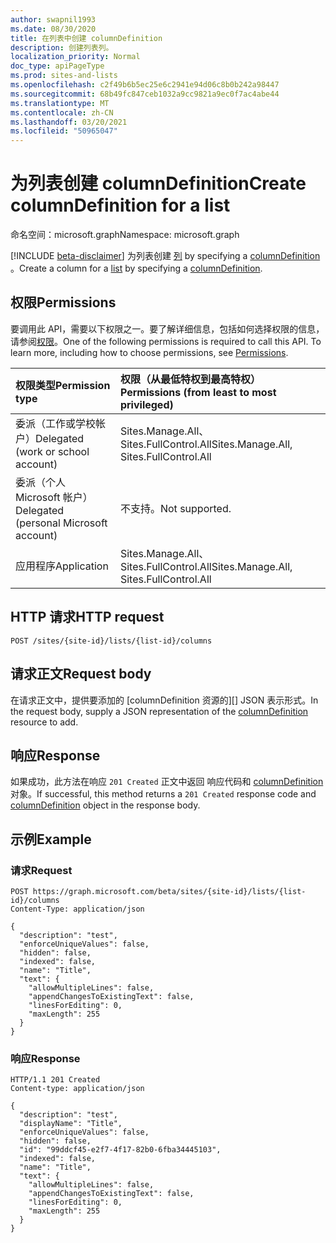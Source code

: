 ```yaml
---
author: swapnil1993
ms.date: 08/30/2020
title: 在列表中创建 columnDefinition
description: 创建列表列。
localization_priority: Normal
doc_type: apiPageType
ms.prod: sites-and-lists
ms.openlocfilehash: c2f49b6b5ec25e6c2941e94d06c8b0b242a98447
ms.sourcegitcommit: 68b49fc847ceb1032a9cc9821a9ec0f7ac4abe44
ms.translationtype: MT
ms.contentlocale: zh-CN
ms.lasthandoff: 03/20/2021
ms.locfileid: "50965047"
---
```

# <a name="create-columndefinition-for-a-list"></a><span data-ttu-id="327c7-103">为列表创建 columnDefinition</span><span class="sxs-lookup"><span data-stu-id="327c7-103">Create columnDefinition for a list</span></span>
<span data-ttu-id="327c7-104">命名空间：microsoft.graph</span><span class="sxs-lookup"><span data-stu-id="327c7-104">Namespace: microsoft.graph</span></span>

[!INCLUDE [beta-disclaimer](../../includes/beta-disclaimer.md)]
<span data-ttu-id="327c7-105">为列表创建 [列][list] by specifying a [columnDefinition][columnDefinition] 。</span><span class="sxs-lookup"><span data-stu-id="327c7-105">Create a column for a [list][list] by specifying a [columnDefinition][columnDefinition].</span></span>

## <a name="permissions"></a><span data-ttu-id="327c7-106">权限</span><span class="sxs-lookup"><span data-stu-id="327c7-106">Permissions</span></span>

<span data-ttu-id="327c7-p101">要调用此 API，需要以下权限之一。要了解详细信息，包括如何选择权限的信息，请参阅[权限](/graph/concepts/permissions_reference.md)。</span><span class="sxs-lookup"><span data-stu-id="327c7-p101">One of the following permissions is required to call this API. To learn more, including how to choose permissions, see [Permissions](/graph/concepts/permissions_reference.md).</span></span>

  

|<span data-ttu-id="327c7-109">权限类型</span><span class="sxs-lookup"><span data-stu-id="327c7-109">Permission type</span></span> | <span data-ttu-id="327c7-110">权限（从最低特权到最高特权）</span><span class="sxs-lookup"><span data-stu-id="327c7-110">Permissions (from least to most privileged)</span></span> |
|:--------------------|:---------------------------------------------------------|
|<span data-ttu-id="327c7-111">委派（工作或学校帐户）</span><span class="sxs-lookup"><span data-stu-id="327c7-111">Delegated (work or school account)</span></span> | <span data-ttu-id="327c7-112">Sites.Manage.All、Sites.FullControl.All</span><span class="sxs-lookup"><span data-stu-id="327c7-112">Sites.Manage.All, Sites.FullControl.All</span></span> |
|<span data-ttu-id="327c7-113">委派（个人 Microsoft 帐户）</span><span class="sxs-lookup"><span data-stu-id="327c7-113">Delegated (personal Microsoft account)</span></span> | <span data-ttu-id="327c7-114">不支持。</span><span class="sxs-lookup"><span data-stu-id="327c7-114">Not supported.</span></span> |
|<span data-ttu-id="327c7-115">应用程序</span><span class="sxs-lookup"><span data-stu-id="327c7-115">Application</span></span> | <span data-ttu-id="327c7-116">Sites.Manage.All、Sites.FullControl.All</span><span class="sxs-lookup"><span data-stu-id="327c7-116">Sites.Manage.All, Sites.FullControl.All</span></span> |

  

## <a name="http-request"></a><span data-ttu-id="327c7-117">HTTP 请求</span><span class="sxs-lookup"><span data-stu-id="327c7-117">HTTP request</span></span>

<!-- { "blockType": "ignored" } -->
```http
POST /sites/{site-id}/lists/{list-id}/columns
```

## <a name="request-body"></a><span data-ttu-id="327c7-118">请求正文</span><span class="sxs-lookup"><span data-stu-id="327c7-118">Request body</span></span>

<span data-ttu-id="327c7-119">在请求正文中，提供要添加的 [columnDefinition 资源的][] JSON 表示形式。</span><span class="sxs-lookup"><span data-stu-id="327c7-119">In the request body, supply a JSON representation of the [columnDefinition][] resource to add.</span></span>  

## <a name="response"></a><span data-ttu-id="327c7-120">响应</span><span class="sxs-lookup"><span data-stu-id="327c7-120">Response</span></span>

<span data-ttu-id="327c7-121">如果成功，此方法在响应 `201 Created` 正文中返回 响应代码和 [columnDefinition][] 对象。</span><span class="sxs-lookup"><span data-stu-id="327c7-121">If successful, this method returns a `201 Created` response code and [columnDefinition][] object in the response body.</span></span>

## <a name="example"></a><span data-ttu-id="327c7-122">示例</span><span class="sxs-lookup"><span data-stu-id="327c7-122">Example</span></span>

### <a name="request"></a><span data-ttu-id="327c7-123">请求</span><span class="sxs-lookup"><span data-stu-id="327c7-123">Request</span></span>
<!-- { "blockType": "request" } -->
```http
POST https://graph.microsoft.com/beta/sites/{site-id}/lists/{list-id}/columns
Content-Type: application/json

{
  "description": "test",
  "enforceUniqueValues": false,
  "hidden": false,
  "indexed": false,
  "name": "Title",
  "text": {
    "allowMultipleLines": false,
    "appendChangesToExistingText": false,
    "linesForEditing": 0,
    "maxLength": 255
  }
}
```

### <a name="response"></a><span data-ttu-id="327c7-124">响应</span><span class="sxs-lookup"><span data-stu-id="327c7-124">Response</span></span>

<!-- { "blockType": "response", "@type": "microsoft.graph.columnDefinition", "truncated": true } -->

  

```http
HTTP/1.1 201 Created
Content-type: application/json

{
  "description": "test",
  "displayName": "Title",
  "enforceUniqueValues": false,
  "hidden": false,
  "id": "99ddcf45-e2f7-4f17-82b0-6fba34445103",
  "indexed": false,
  "name": "Title",
  "text": {
    "allowMultipleLines": false,
    "appendChangesToExistingText": false,
    "linesForEditing": 0,
    "maxLength": 255
  }
}

```

  

[columnDefinition]: ../resources/columnDefinition.md
[list]: ../resources/list.md
  

